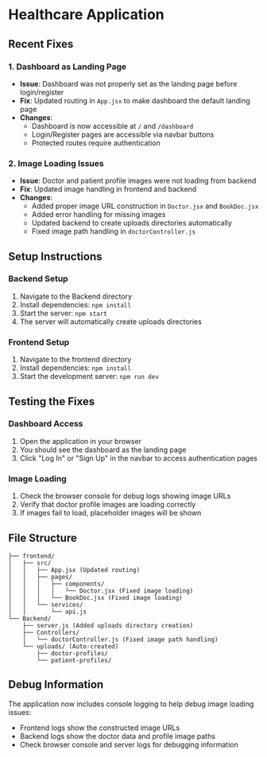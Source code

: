 # Healthcare Application

## Recent Fixes

### 1. Dashboard as Landing Page
- **Issue**: Dashboard was not properly set as the landing page before login/register
- **Fix**: Updated routing in `App.jsx` to make dashboard the default landing page
- **Changes**: 
  - Dashboard is now accessible at `/` and `/dashboard`
  - Login/Register pages are accessible via navbar buttons
  - Protected routes require authentication

### 2. Image Loading Issues
- **Issue**: Doctor and patient profile images were not loading from backend
- **Fix**: Updated image handling in frontend and backend
- **Changes**:
  - Added proper image URL construction in `Doctor.jsx` and `BookDoc.jsx`
  - Added error handling for missing images
  - Updated backend to create uploads directories automatically
  - Fixed image path handling in `doctorController.js`

## Setup Instructions

### Backend Setup
1. Navigate to the Backend directory
2. Install dependencies: `npm install`
3. Start the server: `npm start`
4. The server will automatically create uploads directories

### Frontend Setup
1. Navigate to the frontend directory
2. Install dependencies: `npm install`
3. Start the development server: `npm run dev`

## Testing the Fixes

### Dashboard Access
1. Open the application in your browser
2. You should see the dashboard as the landing page
3. Click "Log In" or "Sign Up" in the navbar to access authentication pages

### Image Loading
1. Check the browser console for debug logs showing image URLs
2. Verify that doctor profile images are loading correctly
3. If images fail to load, placeholder images will be shown

## File Structure

```
├── frontend/
│   ├── src/
│   │   ├── App.jsx (Updated routing)
│   │   ├── pages/
│   │   │   ├── components/
│   │   │   │   └── Doctor.jsx (Fixed image loading)
│   │   │   └── BookDoc.jsx (Fixed image loading)
│   │   └── services/
│   │       └── api.js
└── Backend/
    ├── server.js (Added uploads directory creation)
    ├── Controllers/
    │   └── doctorController.js (Fixed image path handling)
    └── uploads/ (Auto-created)
        ├── doctor-profiles/
        └── patient-profiles/
```

## Debug Information

The application now includes console logging to help debug image loading issues:
- Frontend logs show the constructed image URLs
- Backend logs show the doctor data and profile image paths
- Check browser console and server logs for debugging information
